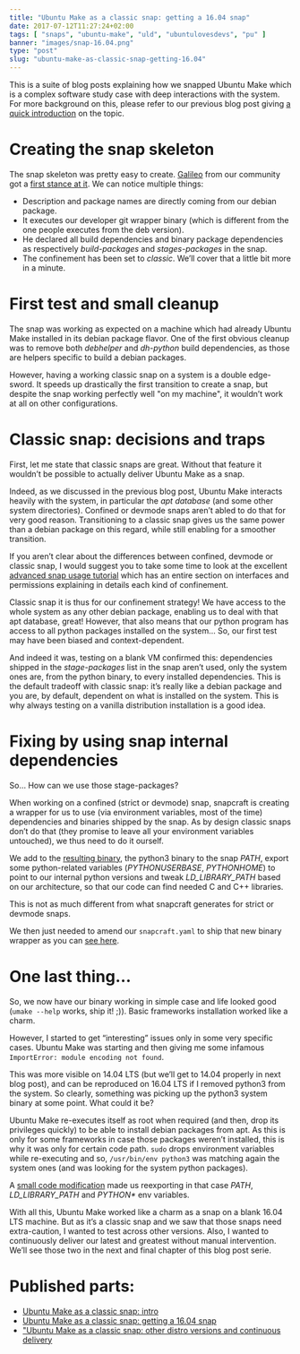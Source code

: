 ```yaml
---
title: "Ubuntu Make as a classic snap: getting a 16.04 snap"
date: 2017-07-12T11:27:24+02:00
tags: [ "snaps", "ubuntu-make", "uld", "ubuntulovesdevs", "pu" ]
banner: "images/snap-16.04.png"
type: "post"
slug: "ubuntu-make-as-classic-snap-getting-16.04"
---
```


This is a suite of blog posts explaining how we snapped Ubuntu Make which is a complex software study case with deep interactions with the system. For more background on this, please refer to our previous blog post giving [a quick introduction](/2017/07/05/ubuntu-make-as-a-classic-snap-intro) on the topic.

# Creating the snap skeleton

The snap skeleton was pretty easy to create. [Galileo](https://github.com/LyzardKing) from our community got a [first stance at it](https://github.com/ubuntu/ubuntu-make/commit/523e8115a37a141f7d11a5e09909d726ce357c46). We can notice multiple things:

 * Description and package names are directly coming from our debian package.
 * It executes our developer git wrapper binary (which is different from the one people executes from the deb version).
 * He declared all build dependencies and binary package dependencies as respectively *build-packages* and *stages-packages* in the snap.
 * The confinement has been set to *classic*. We’ll cover that a little bit more in a minute.
 
# First test and small cleanup
The snap was working as expected on a machine which had already Ubuntu Make installed in its debian package flavor. One of the first obvious cleanup was to remove both *debhelper* and *dh-python* build dependencies, as those are helpers specific to build a debian packages.

However, having a working classic snap on a system is a double edge-sword. It speeds up drastically the first transition to create a snap, but despite the snap working perfectly well "on my machine", it wouldn’t work at all on other configurations.

# Classic snap: decisions and traps

First, let me state that classic snaps are great. Without that feature it wouldn’t be possible to actually deliver Ubuntu Make as a snap.
 
Indeed, as we discussed in the previous blog post, Ubuntu Make interacts heavily with the system, in particular the *apt database* (and some other system directories). Confined or devmode snaps aren’t abled to do that for very good reason. Transitioning to a classic snap gives us the same power than a debian package on this regard, while still enabling for a smoother transition.
 
If you aren’t clear about the differences between confined, devmode or classic snap, I would suggest you to take some time to look at the excellent [advanced snap usage tutorial](https://tutorials.ubuntu.com/tutorial/advanced-snap-usage) which has an entire section on interfaces and permissions explaining in details each kind of confinement.
 
Classic snap it is thus for our confinement strategy! We have access to the whole system as any other debian package, enabling us to deal with that apt database, great! However, that also means that our python program has access to all python packages installed on the system… So, our first test may have been biased and context-dependent.
 
And indeed it was, testing on a blank VM confirmed this: dependencies shipped in the *stage-packages* list in the snap aren’t used, only the system ones are, from the python binary, to every installed dependencies. This is the default tradeoff with classic snap: it’s really like a debian package and you are, by default, dependent on what is installed on the system. This is why always testing on a vanilla distribution installation is a good idea.

# Fixing by using snap internal dependencies
So… How can we use those stage-packages?

When working on a confined (strict or devmode) snap, snapcraft is creating a wrapper for us to use (via environment variables, most of the time) dependencies and binaries shipped by the snap. As by design classic snaps don’t do that (they promise to leave all your environment variables untouched), we thus need to do it ourself.
 
We add to the [resulting binary](https://github.com/ubuntu/ubuntu-make/commit/930df61a9699dc2ca04766f6e77100da1af03f28), the python3 binary to the snap *PATH*, export some python-related variables (*PYTHONUSERBASE*, *PYTHONHOME*) to point to our internal python versions and tweak *LD_LIBRARY_PATH* based on our architecture, so that our code can find needed C and C++ libraries.

This is not as much different from what snapcraft generates for strict or devmode snaps.
 
We then just needed to amend our `snapcraft.yaml` to ship that new binary wrapper as you can [see here](https://github.com/ubuntu/ubuntu-make/commit/5bce8b458899110ec2478576255a9b7faea41bea).
 
# One last thing…
So, we now have our binary working in simple case and life looked good (`umake --help` works, ship it! ;)). Basic frameworks installation worked like a charm.

However, I started to get “interesting” issues only in some very specific cases. Ubuntu Make was starting and then giving me some infamous `ImportError: module encoding not found`.
 
This was more visible on 14.04 LTS (but we’ll get to 14.04 properly in next blog post), and can be reproduced on 16.04 LTS if I removed python3 from the system. So clearly, something was picking up the python3 system binary at some point. What could it be?
 
Ubuntu Make re-executes itself as root when required (and then, drop its privileges quickly) to be able to install debian packages from apt. As this is only for some frameworks in case those packages weren’t installed, this is why it was only for certain code path. `sudo` drops environment variables while re-executing and so, `/usr/bin/env python3` was matching again the system ones (and was looking for the system python packages).

A [small code modification](https://github.com/ubuntu/ubuntu-make/commit/8af76308dafa87fecb50d29d9dd51b5cd269fd0f) made us reexporting in that case *PATH*, *LD_LIBRARY_PATH* and *PYTHON\** env variables.
 
With all this, Ubuntu Make worked like a charm as a snap on a blank 16.04 LTS machine. But as it’s a classic snap and we saw that those snaps need extra-caution, I wanted to test across other versions. Also, I wanted to continuously deliver our latest and greatest without manual intervention. We’ll see those two in the next and final chapter of this blog post serie.

# Published parts:

 * [Ubuntu Make as a classic snap: intro](https://didrocks.fr/2017/07/05/ubuntu-make-as-a-classic-snap-intro/)
 * [Ubuntu Make as a classic snap: getting a 16.04 snap](https://didrocks.fr/2017/07/12/ubuntu-make-as-a-classic-snap-getting-a-16.04-snap/)
 * ["Ubuntu Make as a classic snap: other distro versions and continuous delivery](https://didrocks.fr/2017/07/25/ubuntu-make-as-classic-snap-other-distros-and-CD/)

